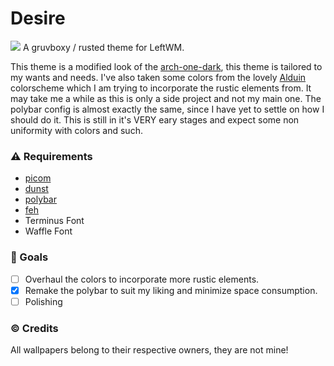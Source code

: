 # Desire

![](https://github.com/copypasteonly/Desire/blob/master/preview.png?raw=true)
A gruvboxy / rusted theme for LeftWM.

This theme is a modified look of the [arch-one-dark](https://github.com/jamesbaker1901/leftwm-arch-one-dark), this theme is tailored to my wants and needs. I've also taken some colors from the lovely [Alduin](https://github.com/AlessandroYorba/Alduin) colorscheme which I am trying to incorporate the rustic elements from. It may take me a while as this is only a side project and not my main one. The polybar config is almost exactly the same, since I have yet to settle on how I should do it. This is still in it's VERY eary stages and expect some non uniformity with colors and such.

### :warning: Requirements
* [picom](https://wiki.archlinux.org/title/picom)
* [dunst](https://wiki.archlinux.org/title/dunst)
* [polybar](https://wiki.archlinux.org/title/Polybar)
* [feh](https://wiki.archlinux.org/title/feh)
* Terminus Font
* Waffle Font 

### :dart: Goals
- [ ] Overhaul the colors to incorporate more rustic elements.
- [x] Remake the polybar to suit my liking and minimize space consumption.
- [ ] Polishing

### :copyright: Credits
All wallpapers belong to their respective owners, they are not mine!


